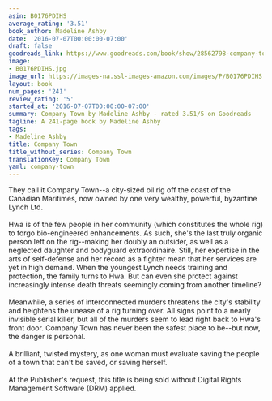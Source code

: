 ```yaml
---
asin: B0176PDIHS
average_rating: '3.51'
book_author: Madeline Ashby
date: '2016-07-07T00:00:00-07:00'
draft: false
goodreads_link: https://www.goodreads.com/book/show/28562798-company-town
image:
- B0176PDIHS.jpg
image_url: https://images-na.ssl-images-amazon.com/images/P/B0176PDIHS.01._SCLZZZZZZZ.jpg
layout: book
num_pages: '241'
review_rating: '5'
started_at: '2016-07-07T00:00:00-07:00'
summary: Company Town by Madeline Ashby - rated 3.51/5 on Goodreads
tagline: A 241-page book by Madeline Ashby
tags:
- Madeline Ashby
title: Company Town
title_without_series: Company Town
translationKey: Company Town
yaml: company-town
---
```


They call it Company Town--a city-sized oil rig off the coast of the Canadian Maritimes, now owned by one very wealthy, powerful, byzantine Lynch Ltd.<br /><br />Hwa is of the few people in her community (which constitutes the whole rig) to forgo bio-engineered enhancements. As such, she's the last truly organic person left on the rig--making her doubly an outsider, as well as a neglected daughter and bodyguard extraordinaire. Still, her expertise in the arts of self-defense and her record as a fighter mean that her services are yet in high demand. When the youngest Lynch needs training and protection, the family turns to Hwa. But can even she protect against increasingly intense death threats seemingly coming from another timeline?<br /><br />Meanwhile, a series of interconnected murders threatens the city's stability and heightens the unease of a rig turning over. All signs point to a nearly invisible serial killer, but all of the murders seem to lead right back to Hwa's front door. Company Town has never been the safest place to be--but now, the danger is personal.<br /><br />A brilliant, twisted mystery, as one woman must evaluate saving the people of a town that can't be saved, or saving herself.<br /><br />At the Publisher's request, this title is being sold without Digital Rights Management Software (DRM) applied.